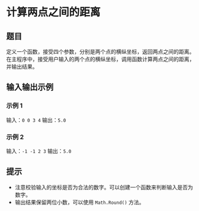 # 计算两点之间的距离

## 题目

定义一个函数，接受四个参数，分别是两个点的横纵坐标，返回两点之间的距离。在主程序中，接受用户输入的两个点的横纵坐标，调用函数计算两点之间的距离，并输出结果。

## 输入输出示例

### 示例 1

输入：`0 0 3 4`
输出：`5.0`

### 示例 2

输入：`-1 -1 2 3`
输出：`5.0`

## 提示

* 注意校验输入的坐标是否为合法的数字。可以创建一个函数来判断输入是否为数字。
* 输出结果保留两位小数，可以使用 `Math.Round()` 方法。